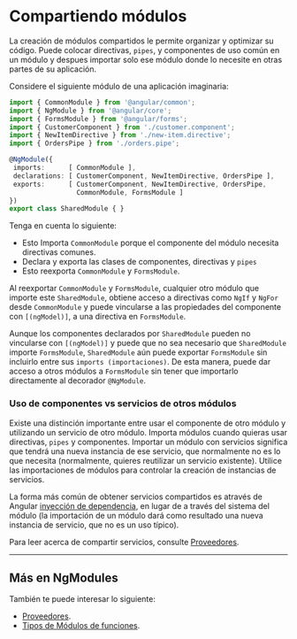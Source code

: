 # Compartiendo módulos

La creación de módulos compartidos le permite organizar y optimizar su código. Puede colocar directivas, `pipes`, y componentes de uso común en un módulo y despues importar solo ese módulo donde lo necesite en otras partes de su aplicación.

Considere el siguiente módulo de una aplicación imaginaria:


```typescript
import { CommonModule } from '@angular/common';
import { NgModule } from '@angular/core';
import { FormsModule } from '@angular/forms';
import { CustomerComponent } from './customer.component';
import { NewItemDirective } from './new-item.directive';
import { OrdersPipe } from './orders.pipe';

@NgModule({
 imports:      [ CommonModule ],
 declarations: [ CustomerComponent, NewItemDirective, OrdersPipe ],
 exports:      [ CustomerComponent, NewItemDirective, OrdersPipe,
                 CommonModule, FormsModule ]
})
export class SharedModule { }
```

Tenga en cuenta lo siguiente:

* Esto Importa `CommonModule` porque el componente del módulo necesita directivas comunes.
* Declara y exporta las clases de componentes, directivas y `pipes`
* Esto reexporta `CommonModule` y `FormsModule`.

Al reexportar `CommonModule` y `FormsModule`, cualquier otro módulo que importe este 
`SharedModule`, obtiene acceso a directivas como `NgIf` y `NgFor` desde `CommonModule`
y puede vincularse a las propiedades del componente con `[(ngModel)]`, a una directiva en `FormsModule`.

Aunque los componentes declarados por `SharedModule` pueden no vincularse con `[(ngModel)]` y puede que no sea necesario que `SharedModule` importe `FormsModule`, `SharedModule` aún puede exportar 
`FormsModule` sin incluirlo entre sus `imports (importaciones)`. De esta manera, puede dar acceso a otros módulos a  `FormsModule` sin tener que importarlo directamente al decorador `@NgModule`.

### Uso de componentes vs servicios de otros módulos

Existe una distinción importante entre usar el componente de otro módulo y utilizando un servicio de otro módulo. Importa módulos cuando quieras usar directivas, `pipes` y componentes. Importar un módulo con servicios significa que tendrá una nueva instancia de ese servicio, que normalmente no es lo que necesita (normalmente, quieres reutilizar un servicio existente). Utilice las importaciones de módulos para controlar la creación de instancias de servicios.

La forma más común de obtener servicios compartidos es através de Angular
[inyección de dependencia](guide/dependency-injection), en lugar de a través del sistema del módulo (la importación de un módulo dará como resultado una nueva instancia de servicio, que no es un uso típico).

Para leer acerca de compartir servicios, consulte [Proveedores](guide/providers).


<hr />

## Más en NgModules

También te puede interesar lo siguiente:
* [Proveedores](guide/providers).
* [Tipos de Módulos de funciones](guide/module-types).
